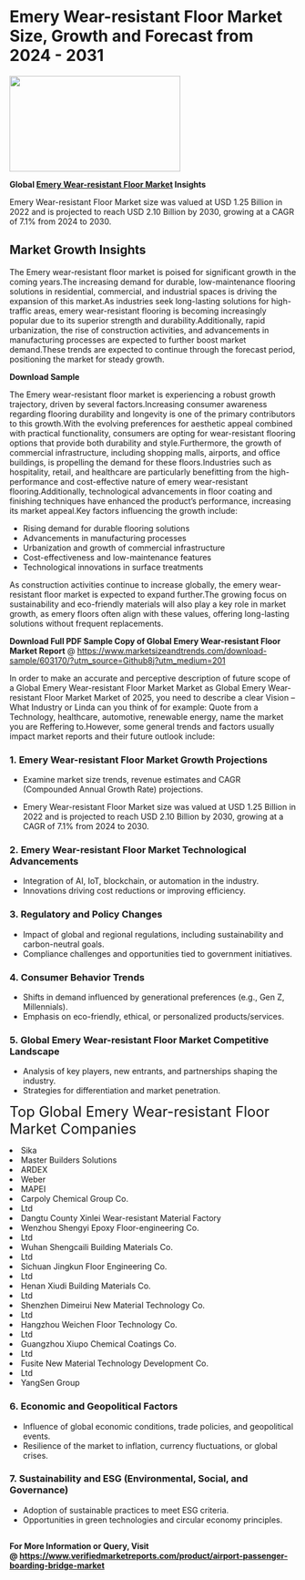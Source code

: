 <H1>Emery Wear-resistant Floor Market Size, Growth and Forecast from 2024 - 2031</H1><img class="aligncenter size-medium wp-image-584254" src="https://thirdeyenews.in/wp-content/uploads/2024/09/Global-Market-Research-300x168.jpeg" alt="" width="300" height="168" /><p><strong>Global&nbsp;<a href="https://www.marketsizeandtrends.com/download-sample/603170/?utm_source=Github8j?utm_medium=201">Emery Wear-resistant Floor Market</a> Insights</strong></p><p>Emery Wear-resistant Floor Market size was valued at USD 1.25 Billion in 2022 and is projected to reach USD 2.10 Billion by 2030, growing at a CAGR of 7.1% from 2024 to 2030.</p><p><h2>Market Growth Insights</h2> <p>The Emery wear-resistant floor market is poised for significant growth in the coming years.The increasing demand for durable, low-maintenance flooring solutions in residential, commercial, and industrial spaces is driving the expansion of this market.As industries seek long-lasting solutions for high-traffic areas, emery wear-resistant flooring is becoming increasingly popular due to its superior strength and durability.Additionally, rapid urbanization, the rise of construction activities, and advancements in manufacturing processes are expected to further boost market demand.These trends are expected to continue through the forecast period, positioning the market for steady growth.</p> <p><strong>Download Sample</strong></p> <p>The Emery wear-resistant floor market is experiencing a robust growth trajectory, driven by several factors.Increasing consumer awareness regarding flooring durability and longevity is one of the primary contributors to this growth.With the evolving preferences for aesthetic appeal combined with practical functionality, consumers are opting for wear-resistant flooring options that provide both durability and style.Furthermore, the growth of commercial infrastructure, including shopping malls, airports, and office buildings, is propelling the demand for these floors.Industries such as hospitality, retail, and healthcare are particularly benefitting from the high-performance and cost-effective nature of emery wear-resistant flooring.Additionally, technological advancements in floor coating and finishing techniques have enhanced the product’s performance, increasing its market appeal.Key factors influencing the growth include: <ul> <li>Rising demand for durable flooring solutions</li> <li>Advancements in manufacturing processes</li> <li>Urbanization and growth of commercial infrastructure</li> <li>Cost-effectiveness and low-maintenance features</li> <li>Technological innovations in surface treatments</li> </ul> As construction activities continue to increase globally, the emery wear-resistant floor market is expected to expand further.The growing focus on sustainability and eco-friendly materials will also play a key role in market growth, as emery floors often align with these values, offering long-lasting solutions without frequent replacements.<p><span class=""><strong>Download Full PDF Sample Copy of Global Emery Wear-resistant Floor Market Report</strong> @ <a href="https://www.marketsizeandtrends.com/download-sample/603170/?utm_source=Github8j?utm_medium=201" target="_blank">https://www.marketsizeandtrends.com/download-sample/603170/?utm_source=Github8j?utm_medium=201</a></span></p><p>In order to make an accurate and perceptive description of future scope of a Global&nbsp;Emery Wear-resistant Floor Market Market as Global&nbsp;Emery Wear-resistant Floor Market Market of 2025, you need to describe a clear Vision &ndash; What Industry or Linda can you think of for example: Quote from a Technology, healthcare, automotive, renewable energy, name the market you are Reffering to.However, some general trends and factors usually impact market reports and their future outlook include:</p><h3>1.&nbsp;<strong>Emery Wear-resistant Floor Market Growth Projections</strong></h3><ul><li>Examine market size trends, revenue estimates and CAGR (Compounded Annual Growth Rate) projections.</li><li><p>Emery Wear-resistant Floor Market size was valued at USD 1.25 Billion in 2022 and is projected to reach USD 2.10 Billion by 2030, growing at a CAGR of 7.1% from 2024 to 2030.</p></li></ul><h3>2.&nbsp;<strong>Emery Wear-resistant Floor Market Technological Advancements</strong></h3><ul><li>Integration of AI, IoT, blockchain, or automation in the industry.</li><li>Innovations driving cost reductions or improving efficiency.</li></ul><h3>3.&nbsp;<strong>Regulatory and Policy Changes</strong></h3><ul><li>Impact of global and regional regulations, including sustainability and carbon-neutral goals.</li><li>Compliance challenges and opportunities tied to government initiatives.</li></ul><h3>4.&nbsp;<strong>Consumer Behavior Trends</strong></h3><ul><li>Shifts in demand influenced by generational preferences (e.g., Gen Z, Millennials).</li><li>Emphasis on eco-friendly, ethical, or personalized products/services.</li></ul><h3>5.&nbsp;<strong>Global Emery Wear-resistant Floor Market Competitive Landscape</strong></h3><ul><li>Analysis of key players, new entrants, and partnerships shaping the industry.</li><li>Strategies for differentiation and market penetration.</li></ul><p data-pm-slice="1 1 []"><span style="color: inherit; font-family: inherit; font-size: 25px;">Top Global Emery Wear-resistant Floor Market Companies</span></p><div class="" data-test-id=""><p><li>Sika</li><li> Master Builders Solutions</li><li> ARDEX</li><li> Weber</li><li> MAPEI</li><li> Carpoly Chemical Group Co.</li><li> Ltd</li><li> Dangtu County Xinlei Wear-resistant Material Factory</li><li> Wenzhou Shengyi Epoxy Floor-engineering Co.</li><li>Ltd</li><li> Wuhan Shengcaili Building Materials Co.</li><li> Ltd</li><li> Sichuan Jingkun Floor Engineering Co.</li><li> Ltd</li><li> Henan Xiudi Building Materials Co.</li><li> Ltd</li><li> Shenzhen Dimeirui New Material Technology Co.</li><li> Ltd</li><li> Hangzhou Weichen Floor Technology Co.</li><li> Ltd</li><li> Guangzhou Xiupo Chemical Coatings Co.</li><li> Ltd</li><li> Fusite New Material Technology Development Co.</li><li> Ltd</li><li> YangSen Group</li></p></div><h3>6.&nbsp;<strong>Economic and Geopolitical Factors</strong></h3><ul><li>Influence of global economic conditions, trade policies, and geopolitical events.</li><li>Resilience of the market to inflation, currency fluctuations, or global crises.</li></ul><h3>7.&nbsp;<strong>Sustainability and ESG (Environmental, Social, and Governance)</strong></h3><ul><li>Adoption of sustainable practices to meet ESG criteria.</li><li>Opportunities in green technologies and circular economy principles.</li></ul><h2><strong style="font-size: 14px;">For More Information or Query, Visit @&nbsp;</strong><a style="background-color: #ffffff; font-size: 14px;" href="https://www.marketsizeandtrends.com/report/emery-wear-resistant-floor-market/" target="_blank">https://www.verifiedmarketreports.com/product/airport-passenger-boarding-bridge-market</a></h2>